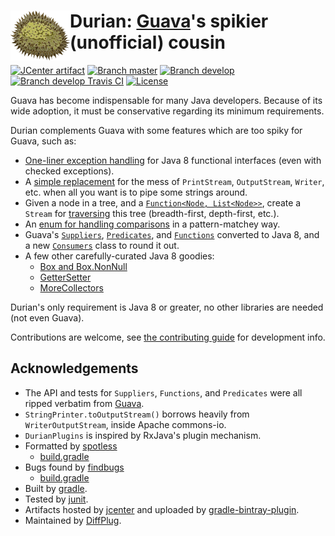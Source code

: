 # <img align="left" src="durian.png"> Durian: [Guava](https://github.com/google/guava)'s spikier (unofficial) cousin

[![JCenter artifact](https://img.shields.io/badge/mavenCentral-com.diffplug.durian%3Adurian-blue.svg)](https://bintray.com/diffplug/opensource/durian/view)
[![Branch master](http://img.shields.io/badge/master-2.0-lightgrey.svg)](https://github.com/diffplug/durian/releases/latest)
[![Branch develop](http://img.shields.io/badge/develop-3.0--SNAPSHOT-lightgrey.svg)](https://github.com/diffplug/durian/tree/develop)
[![Branch develop Travis CI](https://travis-ci.org/diffplug/durian.svg?branch=develop)](https://travis-ci.org/diffplug/durian)
[![License](https://img.shields.io/badge/license-Apache-blue.svg)](https://tldrlegal.com/license/apache-license-2.0-(apache-2.0))

Guava has become indispensable for many Java developers.  Because of its wide adoption, it must be conservative regarding its minimum requirements.

Durian complements Guava with some features which are too spiky for Guava, such as:
* [One-liner exception handling](test/com/diffplug/common/base/ErrorsExample.java?ts=4) for Java 8 functional interfaces (even with checked exceptions).
* A [simple replacement](src/com/diffplug/common/base/StringPrinter.java?ts=4) for the mess of `PrintStream`, `OutputStream`, `Writer`, etc. when all you want is to pipe some strings around.
* Given a node in a tree, and a [`Function<Node, List<Node>>`](src/com/diffplug/common/base/TreeDef.java?ts=4), create a `Stream` for [traversing](test/com/diffplug/common/base/TreeStreamTest.java?ts=4) this tree (breadth-first, depth-first, etc.).
* An [enum for handling comparisons](src/com/diffplug/common/base/Comparison.java?ts=4) in a pattern-matchey way.
* Guava's [`Suppliers`](src/com/diffplug/common/base/Suppliers.java?ts=4), [`Predicates`](src/com/diffplug/common/base/Predicates.java?ts=4), and [`Functions`](src/com/diffplug/common/base/Functions.java?ts=4) converted to Java 8, and a new [`Consumers`](src/com/diffplug/common/base/Consumers.java?ts=4) class to round it out.
* A few other carefully-curated Java 8 goodies:
	+ [Box and Box.NonNull](src/com/diffplug/common/base/Box.java?ts=4)
	+ [GetterSetter](src/com/diffplug/common/base/GetterSetter.java?ts=4)
	+ [MoreCollectors](src/com/diffplug/common/base/MoreCollectors.java?ts=4)

Durian's only requirement is Java 8 or greater, no other libraries are needed (not even Guava).

Contributions are welcome, see [the contributing guide](CONTRIBUTING.md) for development info.

## Acknowledgements

* The API and tests for `Suppliers`, `Functions`, and `Predicates` were all ripped verbatim from [Guava](https://github.com/google/guava).
* `StringPrinter.toOutputStream()` borrows heavily from `WriterOutputStream`, inside Apache commons-io.
* `DurianPlugins` is inspired by RxJava's plugin mechanism.
* Formatted by [spotless](https://github.com/diffplug/spotless)
	+ [build.gradle](https://github.com/diffplug/durian/blob/develop/build.gradle?ts=4#L70-90)
* Bugs found by [findbugs](http://findbugs.sourceforge.net/)
	+ [build.gradle](https://github.com/diffplug/durian/blob/develop/build.gradle?ts=4#L101-102)
* Built by [gradle](http://gradle.org/).
* Tested by [junit](http://junit.org/).
* Artifacts hosted by [jcenter](https://bintray.com/bintray/jcenter) and uploaded by [gradle-bintray-plugin](https://github.com/bintray/gradle-bintray-plugin).
* Maintained by [DiffPlug](http://www.diffplug.com/).
